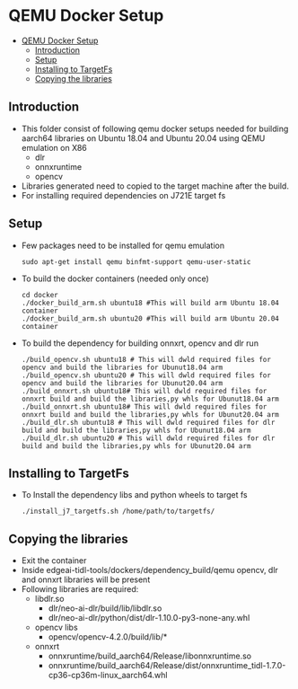 # QEMU Docker Setup
- [QEMU Docker Setup](#qemu-docker-setups)
  - [Introduction](#introduction)
  - [Setup](#setup)
  - [Installing to TargetFs](#installing-j7-targetfs)
  - [Copying the libraries](#copying-the-libraries)



## Introduction

   - This folder consist of following qemu docker setups needed for building aarch64 libraries on Ubuntu 18.04 and Ubuntu 20.04 using QEMU emulation on X86
      - dlr
      - onnxruntime
      - opencv
  - Libraries generated need to copied to the target machine after the build.
  - For installing required dependencies on J721E target fs

## Setup
- Few packages need to be installed for qemu emulation
  ```
  sudo apt-get install qemu binfmt-support qemu-user-static
  ```
- To build the docker containers (needed only once)
  ```
  cd docker
  ./docker_build_arm.sh ubuntu18 #This will build arm Ubuntu 18.04 container
  ./docker_build_arm.sh ubuntu20 #This will build arm Ubuntu 20.04 container
  ```

- To build the dependency for building onnxrt, opencv and dlr run

  ```
  ./build_opencv.sh ubuntu18 # This will dwld required files for opencv and build the libraries for Ubunut18.04 arm
  ./build_opencv.sh ubuntu20 # This will dwld required files for opencv and build the libraries for Ubunut20.04 arm
  ./build_onnxrt.sh ubuntu18# This will dwld required files for onnxrt build and build the libraries,py whls for Ubunut18.04 arm
  ./build_onnxrt.sh ubuntu18# This will dwld required files for onnxrt build and build the libraries,py whls for Ubunut20.04 arm
  ./build_dlr.sh ubuntu18 # This will dwld required files for dlr build and build the libraries,py whls for Ubunut18.04 arm
  ./build_dlr.sh ubuntu20 # This will dwld required files for dlr build and build the libraries,py whls for Ubunut20.04 arm
  ```


## Installing to TargetFs
- To Install the dependency libs and python wheels to target fs 
  ```
  ./install_j7_targetfs.sh /home/path/to/targetfs/
  ```
## Copying the libraries
- Exit the container 
- Inside edgeai-tidl-tools/dockers/dependency_build/qemu opencv, dlr and onnxrt libraries will be present
- Following libraries are required:
    - libdlr.so
      - dlr/neo-ai-dlr/build/lib/libdlr.so
      - dlr/neo-ai-dlr/python/dist/dlr-1.10.0-py3-none-any.whl 
    - opencv libs 
      - opencv/opencv-4.2.0/build/lib/*
    - onnxrt 
      - onnxruntime/build_aarch64/Release/libonnxruntime.so
      - onnxruntime/build_aarch64/Release/dist/onnxruntime_tidl-1.7.0-cp36-cp36m-linux_aarch64.whl

  